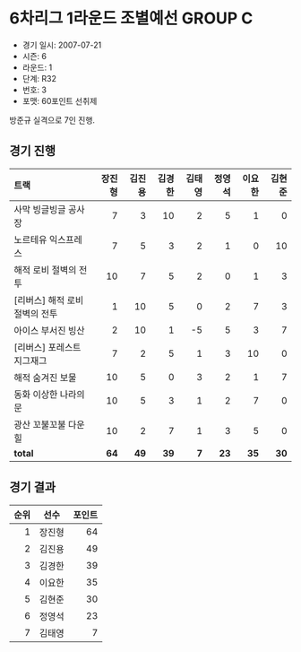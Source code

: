 # 6차리그 1라운드 조별예선 GROUP C

- 경기 일시: 2007-07-21
- 시즌: 6
- 라운드: 1
- 단계: R32
- 번호: 3
- 포맷: 60포인트 선취제



방준규 실격으로 7인 진행.

## 경기 진행

| 트랙 | 장진형 | 김진용 | 김경한 | 김태영 | 정영석 | 이요한 | 김현준 |
|:---|---:|---:|---:|---:|---:|---:|---:|
| 사막 빙글빙글 공사장 | 7 | 3 | 10 | 2 | 5 | 1 | 0 |
| 노르테유 익스프레스 | 7 | 5 | 3 | 2 | 1 | 0 | 10 |
| 해적 로비 절벽의 전투 | 10 | 7 | 5 | 2 | 0 | 1 | 3 |
| [리버스] 해적 로비 절벽의 전투 | 1 | 10 | 5 | 0 | 2 | 7 | 3 |
| 아이스 부서진 빙산 | 2 | 10 | 1 | -5 | 5 | 3 | 7 |
| [리버스] 포레스트 지그재그 | 7 | 2 | 5 | 1 | 3 | 10 | 0 |
| 해적 숨겨진 보물 | 10 | 5 | 0 | 3 | 2 | 1 | 7 |
| 동화 이상한 나라의 문 | 10 | 5 | 3 | 1 | 2 | 7 | 0 |
| 광산 꼬불꼬불 다운힐 | 10 | 2 | 7 | 1 | 3 | 5 | 0 |
| __total__ | __64__ | __49__ | __39__ | __7__ | __23__ | __35__ | __30__ |




## 경기 결과

| 순위 | 선수 | 포인트 |
|---:|:---:|---:|
| 1 | 장진형 | 64 |
| 2 | 김진용 | 49 |
| 3 | 김경한 | 39 |
| 4 | 이요한 | 35 |
| 5 | 김현준 | 30 |
| 6 | 정영석 | 23 |
| 7 | 김태영 | 7 |


